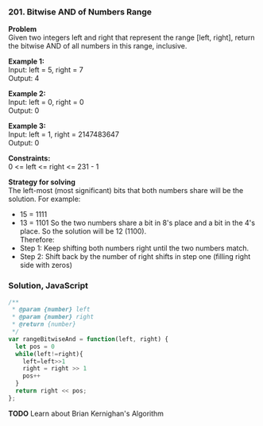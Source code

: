 ### 201. Bitwise AND of Numbers Range

**Problem**\
Given two integers left and right that represent the range [left, right], return the bitwise AND of all numbers in this range, inclusive.

**Example 1:**\
Input: left = 5, right = 7\
Output: 4

**Example 2:**\
Input: left = 0, right = 0\
Output: 0

**Example 3:**\
Input: left = 1, right = 2147483647\
Output: 0

**Constraints:**\
0 <= left <= right <= 231 - 1

**Strategy for solving**\
The left-most (most significant) bits that both numbers share will be the solution. For example:
- 15 = 1111
- 13 = 1101
So the two numbers share a bit in 8's place and a bit in the 4's place. So the solution will be 12 (1100).\
Therefore:
- Step 1: Keep shifting both numbers right until the two numbers match. 
- Step 2: Shift back by the number of right shifts in step one (filling right side with zeros) 

### Solution, JavaScript
```javascript
/**
 * @param {number} left
 * @param {number} right
 * @return {number}
 */
var rangeBitwiseAnd = function(left, right) {
  let pos = 0
  while(left!=right){
    left=left>>1
    right = right >> 1
    pos++
  }
  return right << pos;
};
```

**TODO** Learn about Brian Kernighan's Algorithm